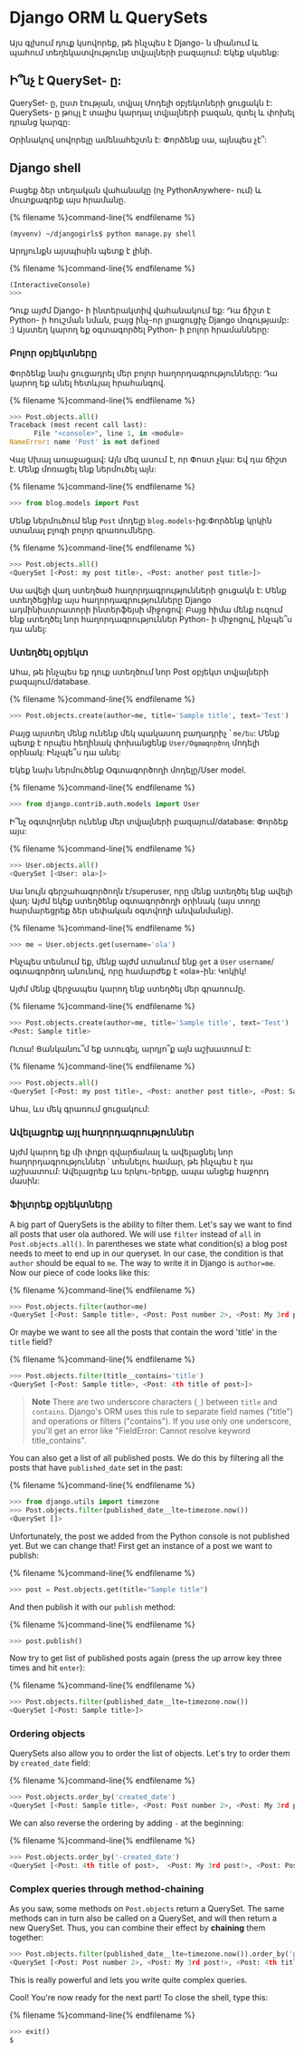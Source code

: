 # Django ORM և QuerySets

Այս գլխում դուք կսովորեք, թե ինչպես է Django- ն միանում և պահում տեղեկատվությունը տվյալների բազայում: Եկեք սկսենք:

## Ի՞նչ է QuerySet- ը:

QuerySet- ը, ըստ էության, տվյալ Մոդելի օբյեկտների ցուցակն է: QuerySets- ը թույլ է տալիս կարդալ տվյալների բազան, զտել և փոխել դրանց կարգը:

Օրինակով սովորելը ամենահեշտն է: Փորձենք սա, այնպես չէ՞:

## Django shell

Բացեք ձեր տեղական վահանակը (ոչ PythonAnywhere- ում) և մուտքագրեք այս հրամանը.

{% filename %}command-line{% endfilename %}

    (myvenv) ~/djangogirls$ python manage.py shell
    

Արդյունքն այսպիսին պետք է լինի.

{% filename %}command-line{% endfilename %}

```python
(InteractiveConsole)
>>>
```

Դուք այժմ Django- ի ինտերակտիվ վահանակում եք: Դա ճիշտ է Python- ի հուշման նման, բայց ինչ-որ լրացուցիչ Django մոգությամբ: :) Այստեղ կարող եք օգտագործել Python- ի բոլոր հրամանները:

### Բոլոր օբյեկտները

Փորձենք նախ ցուցադրել մեր բոլոր հաղորդագրությունները: Դա կարող եք անել հետևյալ հրահանգով.

{% filename %}command-line{% endfilename %}

```python
>>> Post.objects.all()
Traceback (most recent call last):
      File "<console>", line 1, in <module>
NameError: name 'Post' is not defined
```

Վայ Սխալ առաջացավ: Այն մեզ ասում է, որ Փոստ չկա: Եվ դա ճիշտ է. Մենք մոռացել ենք ներմուծել այն:

{% filename %}command-line{% endfilename %}

```python
>>> from blog.models import Post
```

Մենք ներմուծում ենք `Post` մոդելը `blog.models`-ից:Փորձենք կրկին ստանալ բլոգի բոլոր գրառումները.

{% filename %}command-line{% endfilename %}

```python
>>> Post.objects.all()
<QuerySet [<Post: my post title>, <Post: another post title>]>
```

Սա ավելի վաղ ստեղծած հաղորդագրությունների ցուցակն է: Մենք ստեղծեցինք այս հաղորդագրությունները Django ադմինիստրատորի ինտերֆեյսի միջոցով: Բայց հիմա մենք ուզում ենք ստեղծել նոր հաղորդագրություններ Python- ի միջոցով, ինչպե՞ս դա անել:

### Ստեղծել օբյեկտ

Ահա, թե ինչպես եք դուք ստեղծում նոր Post օբյեկտ տվյալների բազայում/database.

{% filename %}command-line{% endfilename %}

```python
>>> Post.objects.create(author=me, title='Sample title', text='Test')
```

Բայց այստեղ մենք ունենք մեկ պակասող բաղադրիչ ՝ `me/ես`: Մենք պետք է որպես հեղինակ փոխանցենք `User/Օգտագործող` մոդելի օրինակ: Ինչպե՞ս դա անել:

Եկեք նախ ներմուծենք Օգտագործողի մոդելը/User model.

{% filename %}command-line{% endfilename %}

```python
>>> from django.contrib.auth.models import User
```

Ի՞նչ օգտվողներ ունենք մեր տվյալների բազայում/database: Փորձեք այս:

{% filename %}command-line{% endfilename %}

```python
>>> User.objects.all()
<QuerySet [<User: ola>]>
```

Սա նույն գերշահագործողն է/superuser, որը մենք ստեղծել ենք ավելի վաղ: Այժմ եկեք ստեղծենք օգտագործողի օրինակ (այս տողը հարմարեցրեք ձեր սեփական օգտվողի անվանմանը).

{% filename %}command-line{% endfilename %}

```python
>>> me = User.objects.get(username='ola')
```

Ինչպես տեսնում եք, մենք այժմ ստանում ենք `get` a `User` `username`/օգտագործող անունով, որը համարժեք է «ola»-ին: Կոկիկ! 

Այժմ մենք վերջապես կարող ենք ստեղծել մեր գրառումը.

{% filename %}command-line{% endfilename %}

```python
>>> Post.objects.create(author=me, title='Sample title', text='Test')
<Post: Sample title>
```

Ուռա! Ցանկանու՞մ եք ստուգել, ​​արդյո՞ք այն աշխատում է:

{% filename %}command-line{% endfilename %}

```python
>>> Post.objects.all()
<QuerySet [<Post: my post title>, <Post: another post title>, <Post: Sample title>]>
```

Ահա, ևս մեկ գրառում ցուցակում:

### Ավելացրեք այլ հաղորդագրություններ

Այժմ կարող եք մի փոքր զվարճանալ և ավելացնել նոր հաղորդագրություններ ՝ տեսնելու համար, թե ինչպես է դա աշխատում: Ավելացրեք ևս երկու-երեքը, ապա անցեք հաջորդ մասին:

### Ֆիլտրեք օբյեկտները

A big part of QuerySets is the ability to filter them. Let's say we want to find all posts that user ola authored. We will use `filter` instead of `all` in `Post.objects.all()`. In parentheses we state what condition(s) a blog post needs to meet to end up in our queryset. In our case, the condition is that `author` should be equal to `me`. The way to write it in Django is `author=me`. Now our piece of code looks like this:

{% filename %}command-line{% endfilename %}

```python
>>> Post.objects.filter(author=me)
<QuerySet [<Post: Sample title>, <Post: Post number 2>, <Post: My 3rd post!>, <Post: 4th title of post>]>
```

Or maybe we want to see all the posts that contain the word 'title' in the `title` field?

{% filename %}command-line{% endfilename %}

```python
>>> Post.objects.filter(title__contains='title')
<QuerySet [<Post: Sample title>, <Post: 4th title of post>]>
```

> **Note** There are two underscore characters (`_`) between `title` and `contains`. Django's ORM uses this rule to separate field names ("title") and operations or filters ("contains"). If you use only one underscore, you'll get an error like "FieldError: Cannot resolve keyword title_contains".

You can also get a list of all published posts. We do this by filtering all the posts that have `published_date` set in the past:

{% filename %}command-line{% endfilename %}

```python
>>> from django.utils import timezone
>>> Post.objects.filter(published_date__lte=timezone.now())
<QuerySet []>
```

Unfortunately, the post we added from the Python console is not published yet. But we can change that! First get an instance of a post we want to publish:

{% filename %}command-line{% endfilename %}

```python
>>> post = Post.objects.get(title="Sample title")
```

And then publish it with our `publish` method:

{% filename %}command-line{% endfilename %}

```python
>>> post.publish()
```

Now try to get list of published posts again (press the up arrow key three times and hit `enter`):

{% filename %}command-line{% endfilename %}

```python
>>> Post.objects.filter(published_date__lte=timezone.now())
<QuerySet [<Post: Sample title>]>
```

### Ordering objects

QuerySets also allow you to order the list of objects. Let's try to order them by `created_date` field:

{% filename %}command-line{% endfilename %}

```python
>>> Post.objects.order_by('created_date')
<QuerySet [<Post: Sample title>, <Post: Post number 2>, <Post: My 3rd post!>, <Post: 4th title of post>]>
```

We can also reverse the ordering by adding `-` at the beginning:

{% filename %}command-line{% endfilename %}

```python
>>> Post.objects.order_by('-created_date')
<QuerySet [<Post: 4th title of post>,  <Post: My 3rd post!>, <Post: Post number 2>, <Post: Sample title>]>
```

### Complex queries through method-chaining

As you saw, some methods on `Post.objects` return a QuerySet. The same methods can in turn also be called on a QuerySet, and will then return a new QuerySet. Thus, you can combine their effect by **chaining** them together:

```python
>>> Post.objects.filter(published_date__lte=timezone.now()).order_by('published_date')
<QuerySet [<Post: Post number 2>, <Post: My 3rd post!>, <Post: 4th title of post>, <Post: Sample title>]>
```

This is really powerful and lets you write quite complex queries.

Cool! You're now ready for the next part! To close the shell, type this:

{% filename %}command-line{% endfilename %}

```python
>>> exit()
$
```